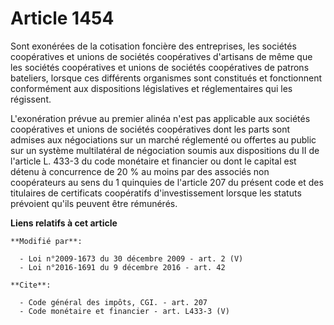 # Article 1454

Sont exonérées de la cotisation foncière des entreprises, les sociétés coopératives et unions de sociétés coopératives
d'artisans de même que les sociétés coopératives et unions de sociétés coopératives de patrons bateliers, lorsque ces
différents organismes sont constitués et fonctionnent conformément aux dispositions législatives et réglementaires qui les
régissent. 

L'exonération prévue au premier alinéa n'est pas applicable aux sociétés coopératives et unions de sociétés coopératives dont
les parts sont admises aux négociations sur un marché réglementé ou offertes au public sur un système multilatéral de
négociation soumis aux dispositions du II de l'article L. 433-3 du code monétaire et financier ou dont le capital est détenu
à concurrence de 20 % au moins par des associés non coopérateurs au sens du 1 quinquies de l'article 207 du présent code et
des titulaires de certificats coopératifs d'investissement lorsque les statuts prévoient qu'ils peuvent être rémunérés.

**Liens relatifs à cet article**

	**Modifié par**:

	  - Loi n°2009-1673 du 30 décembre 2009 - art. 2 (V)
	  - Loi n°2016-1691 du 9 décembre 2016 - art. 42

	**Cite**:

	  - Code général des impôts, CGI. - art. 207
	  - Code monétaire et financier - art. L433-3 (V)
